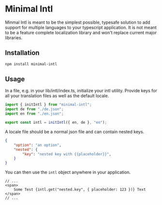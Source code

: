 # Minimal Intl

Minmal Intl is meant to be the simplest possible, typesafe solution to add support for multiple languages to your typescript application. It is not meant to be a feature complete localization library and won't replace current major libraries.

## Installation

```bash
npm install minimal-intl
```

## Usage

In a file, e.g. in your lib/intl/index.ts, initialize your intl utility. Provide keys for all your translation files as well as the default locale.

```ts
import { initIntl } from "minimal-intl";
import de from "./de.json";
import en from "./en.json";

export const intl = initIntl({ en, de }, "en");
```

A locale file should be a normal json file and can contain nested keys.

```json
{
    "option": "an option",
    "nested": {
        "key": "nested key with {{placeholder}}",
    }
}
```

You can then use the `intl` object anywhere in your application.

```tsx
// ...
<span>
    Some Test {intl.get("nested.key", { placeholder: 123 })} Text
</span>
// ...
```